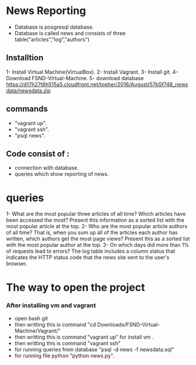 # News Reporting
- Database is posgresql database.
- Database is called news and consists of three table("articles","log","authors")
## Installtion
  1- Install Virtual Machine(VirtualBox).
  2- Install Vagrant.
  3- Install git.
  4- Download FSND-Virtual-Machine.
  5- download database https://d17h27t6h515a5.cloudfront.net/topher/2016/August/57b5f748_newsdata/newsdata.zip
## commands 
- "vagrant up".
- "vagrant ssh".
- "psql news".
## Code consist of :
- connection with database.
- queries which show reporting of news.
# queries
1-  What are the most popular three articles of all time? Which articles have been accessed the most? Present this information as a sorted list with the most popular article at the top.
2-  Who are the most popular article authors of all time? That is, when you sum up all of the articles each author has written, which authors get the most page views? Present this as a sorted list with the most popular author at the top.
3- On which days did more than 1% of requests lead to errors? The log table includes a column status that indicates the HTTP status code that the news site sent to the user's browser.
# The way to open the project
### After installing vm and vagrant
 - open bash git 
 - then writting this is command "cd Downloads/FSND-Virtual-Machine/Vagrant/"
 - then writting this is command "vagrant up" for install vm .
 - then writting this is command "vagrant ssh"
 - for running queries from database "psql -d news -f newsdata.sql"
 - for running file python "python news.py".
